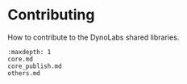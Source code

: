 # Contributing

How to contribute to the DynoLabs shared libraries.

```{toctree}
:maxdepth: 1
core.md
core_publish.md
others.md
```
